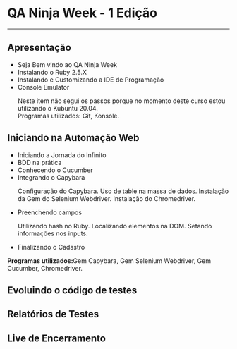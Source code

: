 <h1>QA Ninja Week - 1 Edição</h1>
<hr>

<h2>Apresentação</h2>
<ul>
    <li>Seja Bem vindo ao QA Ninja Week</li>
    <li>Instalando o Ruby 2.5.X</li>
    <li>Instalando e Customizando a IDE de Programação</li>
    <li>Console Emulator</li>
    <p>Neste item não segui os passos porque no momento deste curso estou utilizando o Kubuntu 20.04. <br>
    Programas utilizados: Git, Konsole.
    </p>
</ul>
<h2>Iniciando na Automação Web</h2>
<ul>
    <li>Iniciando a Jornada do Infinito</li>
    <li>BDD na prática</li>
    <li>Conhecendo o Cucumber</li>
    <li>Integrando o Capybara</li>
    <p>Configuração do Capybara. Uso de table na massa de dados. Instalação da Gem do Selenium Webdriver. Instalação do Chromedriver.
    </p>
    <li>Preenchendo campos</li>
    <p>Utilizando hash no Ruby. Localizando elementos na DOM. Setando informações nos inputs.</p>
    <li>Finalizando o Cadastro</li>
</ul>
<p><strong>Programas utilizados:</strong>Gem Capybara, Gem Selenium Webdriver, Gem Cucumber, Chromedriver.</p>

<h2>Evoluindo o código de testes</h2>
<h2>Relatórios de Testes</h2>
<h2>Live de Encerramento</h2>